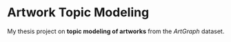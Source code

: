 # Artwork Topic Modeling
My thesis project on **topic modeling of artworks** from the *ArtGraph* dataset.
